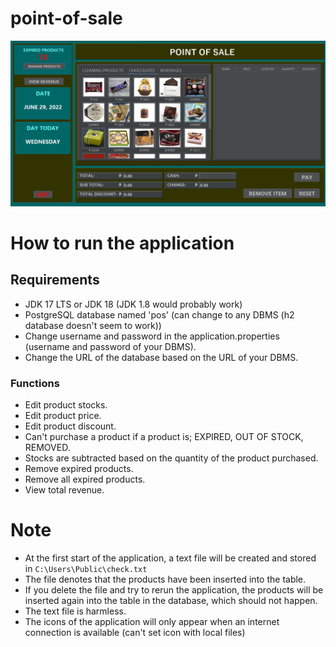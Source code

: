 # point-of-sale
![1](https://github.com/pitzzahh/point-of-sale/blob/0962af88d0e7115b207245555a434670e69d273b/main_ui.png?raw=true)

# How to run the application
## Requirements

- JDK 17 LTS or JDK 18 (JDK 1.8 would probably work)
- PostgreSQL database named 'pos' (can change to any DBMS (h2 database doesn't seem to work))
- Change username and password in the application.properties (username and password of your DBMS).
- Change the URL of the database based on the URL of your DBMS.

### Functions

- Edit product stocks.
- Edit product price.
- Edit product discount.
- Can't purchase a product if a product is; EXPIRED, OUT OF STOCK, REMOVED.
- Stocks are subtracted based on the quantity of the product purchased.
- Remove expired products.
- Remove all expired products.
- View total revenue.

# Note

- At the first start of the application, a text file will be created and stored in ```C:\Users\Public\check.txt```
- The file denotes that the products have been inserted into the table.
- If you delete the file and try to rerun the application, the products will be inserted again into the table in the database, which should not happen.
- The text file is harmless.
- The icons of the application will only appear when an internet connection is available (can't set icon with local files)
